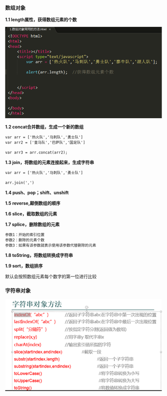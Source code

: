 ### 数组对象
**1.1 length属性，获得数组元素的个数**

![](/img/Language/JavaScript/object/1.png)

**1.2	concat合并数组，生成一个新的数组**
```
var arr = ['热火队','马刺队','勇士队']
var arr2 = ['皇马队','巴萨队','国足队']

var arr3 = arr.concat(arr2);
```

**1.3	join，将数组的元素连接起来，生成字符串**
```
var arr = ['热火队','马刺队','勇士队']

arr.join(',')
```

**1.4	push、pop；shift、unshift**

**1.5	reverse,颠倒数组的顺序**

**1.6	slice，截取数组的元素**

**1.7	splice，删除数组的元素**
```
参数1：开始的索引位置
参数2：删除的元素个数
参数3：如果有该参数就表示使用该参数代替删除的元素
```

**1.8	toString，将数组转换成字符串**

**1.9	sort，数组排序**

默认会按照数组元素每个数字的第一位进行比较

### 字符串对象
![](/img/Language/JavaScript/object/e478336d-6919-45bb-8ec6-19bf8de6544f.png)

